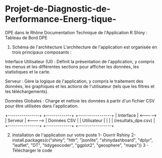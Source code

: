 # Projet-de-Diagnostic-de-Performance-Energ-tique-
DPE dans le Rhône
Documentation Technique de l'Application R Shiny : Tableau de Bord DPE
1. Schéma de l'architecture
L'architecture de l'application est organisée en trois principaux composants :

Interface Utilisateur (UI) : Définit la présentation de l'application, y compris les menus et les différentes sections pour afficher les données, les statistiques et la carte.

Serveur : Gère la logique de l'application, y compris le traitement des données, les graphiques et les actions de l'utilisateur (tels que les filtres et les téléchargements).

Données Globales : Charge et nettoie les données à partir d'un fichier CSV pour être utilisées dans l'application.

+----------------+          +-------------+         +-----------------+
|   Interface     | <-----> |   Serveur   | <-----> |  Données CSV    |
|     Utilisateur |          |             |         |  (resultats_dpe.csv) |
+----------------+          +-------------+         +-----------------+


2. Installation de l'application sur votre poste
1- Ouvrir Rshiny
2-install.packages(c("shiny", "httr", "jsonlite", "shinydashboard", "dplyr", "leaflet", "DT", "tidygeocoder", "ggplot2", "geosphere", "maps"))
3 - Télécharger le code

